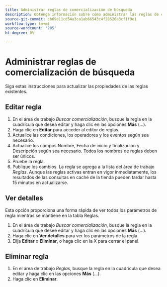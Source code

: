 ```yaml
---
title: Administrar reglas de comercialización de búsqueda
description: Obtenga información sobre cómo administrar las reglas de comercialización de búsqueda existentes.
source-git-commit: cb69e11cd54a3ca1ab66543c4f28526a3cf1f9e1
workflow-type: tm+mt
source-wordcount: '205'
ht-degree: 0%

---
```


# Administrar reglas de comercialización de búsqueda

Siga estas instrucciones para actualizar las propiedades de las reglas existentes.

## Editar regla

1. En el área de trabajo *Buscar comercialización*, busque la regla en la cuadrícula que desea editar y haga clic en las opciones **Más** (...).
1. Haga clic en **Editar** para acceder al editor de reglas.
1. Actualice las condiciones, los operadores y los eventos según sea necesario.
1. Actualice los campos Nombre, Fecha de inicio y finalización y Descripción según sea necesario. Todos los nombres de reglas deben ser únicos.
1. Pruebe la regla.
1. Publique los cambios.
La regla se agrega a la lista del área de trabajo *Reglas*. Aunque las reglas activas entran en vigor inmediatamente, los resultados de las consultas en caché de la tienda pueden tardar hasta 15 minutos en actualizarse.

## Ver detalles

Esta opción proporciona una forma rápida de ver todos los parámetros de regla mientras se mantiene en la tabla Reglas.

1. En el área de trabajo *Buscar comercialización*, busque la regla en la cuadrícula que desee editar y haga clic en las opciones **Más** (...).
1. Haga clic en **Ver detalles** para ver los parámetros de la regla.
1. Elija **Editar** o **Eliminar**, o haga clic en la X para cerrar el panel.

## Eliminar regla

1. En el área de trabajo *Reglas*, busque la regla en la cuadrícula que desea editar y haga clic en las opciones **Más** (...).
1. Haga clic en **Eliminar**.
